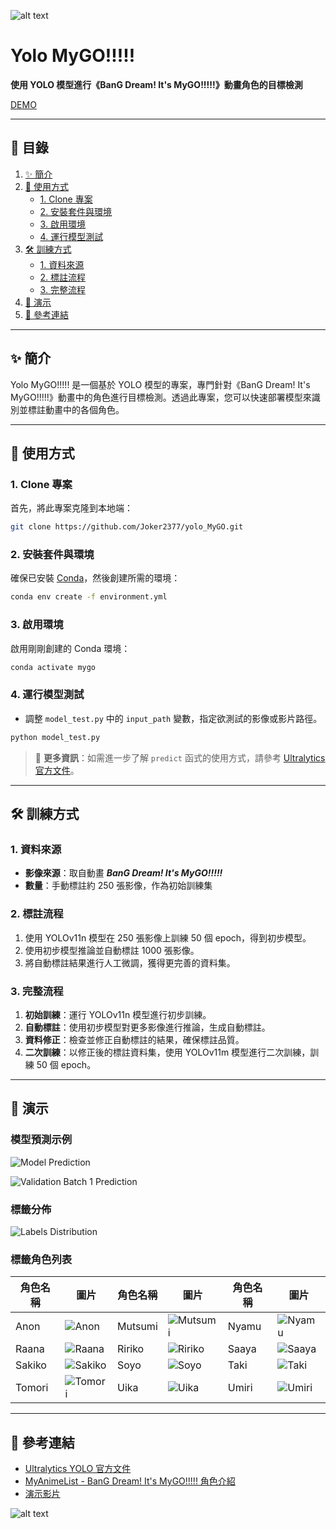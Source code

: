 ![alt text](./readme/morning.webp)

# Yolo MyGO!!!!!

**使用 YOLO 模型進行《BanG Dream! It's MyGO!!!!!》動畫角色的目標檢測**

[DEMO](https://youtu.be/aoLHCHGvWrs)

---

## 📜 目錄

1. [✨ 簡介](#✨-簡介)
2. [🚀 使用方式](#🚀-使用方式)
   - [1. Clone 專案](#1-clone-專案)
   - [2. 安裝套件與環境](#2-安裝套件與環境)
   - [3. 啟用環境](#3-啟用環境)
   - [4. 運行模型測試](#4-運行模型測試)
3. [🛠️ 訓練方式](#🛠️-訓練方式)
   - [1. 資料來源](#1-資料來源)
   - [2. 標註流程](#2-標註流程)
   - [3. 完整流程](#3-完整流程)
4. [🎥 演示](#🎥-演示)
5. [🔗 參考連結](#🔗-參考連結)

---

## ✨ 簡介

Yolo MyGO!!!!! 是一個基於 YOLO 模型的專案，專門針對《BanG Dream! It's MyGO!!!!!》動畫中的角色進行目標檢測。透過此專案，您可以快速部署模型來識別並標註動畫中的各個角色。

---

## 🚀 使用方式

### 1. Clone 專案

首先，將此專案克隆到本地端：

```bash
git clone https://github.com/Joker2377/yolo_MyGO.git
```

### 2. 安裝套件與環境

確保已安裝 [Conda](https://docs.conda.io/en/latest/)，然後創建所需的環境：

```bash
conda env create -f environment.yml
```

### 3. 啟用環境

啟用剛剛創建的 Conda 環境：

```bash
conda activate mygo
```

### 4. 運行模型測試

* 調整 `model_test.py` 中的 `input_path` 變數，指定欲測試的影像或影片路徑。

```bash
python model_test.py
```

> 📖 **更多資訊**：如需進一步了解 `predict` 函式的使用方式，請參考 [Ultralytics 官方文件](https://docs.ultralytics.com/modes/predict/)。

---

## 🛠️ 訓練方式

### 1. 資料來源

- **影像來源**：取自動畫 ***BanG Dream! It's MyGO!!!!!***
- **數量**：手動標註約 250 張影像，作為初始訓練集

### 2. 標註流程

1. 使用 YOLOv11n 模型在 250 張影像上訓練 50 個 epoch，得到初步模型。
2. 使用初步模型推論並自動標註 1000 張影像。
3. 將自動標註結果進行人工微調，獲得更完善的資料集。

### 3. 完整流程

1. **初始訓練**：運行 YOLOv11n 模型進行初步訓練。
2. **自動標註**：使用初步模型對更多影像進行推論，生成自動標註。
3. **資料修正**：檢查並修正自動標註的結果，確保標註品質。
4. **二次訓練**：以修正後的標註資料集，使用 YOLOv11m 模型進行二次訓練，訓練 50 個 epoch。

---

## 🎥 演示

### 模型預測示例

![Model Prediction](./readme/image.png)


![Validation Batch 1 Prediction](./readme/val_batch1_pred.jpg)

### 標籤分佈

![Labels Distribution](./readme/labels.jpg)

### 標籤角色列表

| 角色名稱 | 圖片 | 角色名稱 | 圖片 | 角色名稱 | 圖片 |
|----------|------|----------|------|----------|------|
| Anon     | ![Anon](./readme/512384.webp) | Mutsumi  | ![Mutsumi](./readme/515789.webp) | Nyamu    | ![Nyamu](./readme/516912.webp) |
| Raana    | ![Raana](./readme/512380.webp) | Ririko   | ![Ririko](./readme/515801.webp) | Saaya    | ![Saaya](./readme/365880.webp) |
| Sakiko   | ![Sakiko](./readme/515788.webp) | Soyo     | ![Soyo](./readme/512381.webp) | Taki     | ![Taki](./readme/512383.webp) |
| Tomori   | ![Tomori](./readme/512382.webp) | Uika     | ![Uika](./readme/516504.webp) | Umiri    | ![Umiri](./readme/516421.webp) |


---

## 🔗 參考連結

- [Ultralytics YOLO 官方文件](https://docs.ultralytics.com/)
- [MyAnimeList - BanG Dream! It's MyGO!!!!! 角色介紹](https://myanimelist.net/anime/54959/BanG_Dream_Its_MyGO/characters)
- [演示影片](https://youtu.be/aoLHCHGvWrs)

![alt text](./readme/1-3__29040__29120-1.gif)

